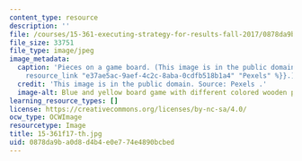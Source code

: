 ```yaml
---
content_type: resource
description: ''
file: /courses/15-361-executing-strategy-for-results-fall-2017/0878da9ba0d8d4b4e0e774e4890bcbed_15-361f17-th.jpg
file_size: 33751
file_type: image/jpeg
image_metadata:
  caption: 'Pieces on a game board. (This image is in the public domain. Source: {{%
    resource_link "e37ae5ac-9aef-4c2c-8aba-0cdfb518b1a4" "Pexels" %}}.)'
  credit: 'This image is in the public domain. Source: Pexels .'
  image-alt: Blue and yellow board game with different colored wooden pieces and dice.
learning_resource_types: []
license: https://creativecommons.org/licenses/by-nc-sa/4.0/
ocw_type: OCWImage
resourcetype: Image
title: 15-361f17-th.jpg
uid: 0878da9b-a0d8-d4b4-e0e7-74e4890bcbed
---
```

